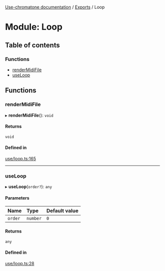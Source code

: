 [Use-chromatone documentation](../README.md) / [Exports](../modules.md) / Loop

# Module: Loop

## Table of contents

### Functions

- [renderMidiFile](Loop.md#rendermidifile)
- [useLoop](Loop.md#useloop)

## Functions

### renderMidiFile

▸ **renderMidiFile**(): `void`

#### Returns

`void`

#### Defined in

[use/loop.ts:165](https://github.com/chromatone/chromatone.center/blob/a50ab21b4/use/loop.ts#L165)

___

### useLoop

▸ **useLoop**(`order?`): `any`

#### Parameters

| Name | Type | Default value |
| :------ | :------ | :------ |
| `order` | `number` | `0` |

#### Returns

`any`

#### Defined in

[use/loop.ts:28](https://github.com/chromatone/chromatone.center/blob/a50ab21b4/use/loop.ts#L28)
